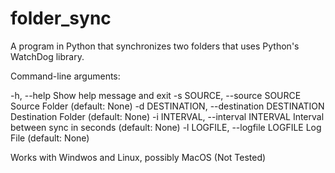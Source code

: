 # folder_sync

A program in Python that synchronizes two folders that uses Python's WatchDog library.

Command-line arguments:

  -h, --help                                   Show help message and exit
  -s SOURCE, --source SOURCE                   Source Folder (default: None)
  -d DESTINATION, --destination DESTINATION    Destination Folder (default: None)
  -i INTERVAL, --interval INTERVAL             Interval between sync in seconds (default: None)
  -l LOGFILE, --logfile LOGFILE                Log File (default: None)

Works with Windwos and Linux, possibly MacOS (Not Tested)
